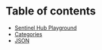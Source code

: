 # Table of contents

* [Sentinel Hub Playground](README.md)
* [Categories](categories.md)
* [JSON](json.md)
